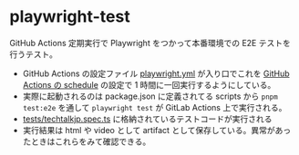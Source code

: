# playwright-test

GitHub Actions 定期実行で Playwright をつかって本番環境での E2E テストを行うテスト。

- GitHub Actions の設定ファイル [playwright.yml](/.github/workflows/playwright.yml) が入り口でこれを [GitHub Actions の schedule](https://docs.github.com/en/actions/using-workflows/events-that-trigger-workflows#schedule) の設定で 1 時間に一回実行するようにしている。
- 実際に起動されるのは package.json に定義されてる scripts から `pnpm test:e2e` を通して `playwright test` が GitLab Actions 上で実行される。
- [tests/techtalkjp.spec.ts](/tests/techtalkjp.spec.ts) に格納されているテストコードが実行される
- 実行結果は html や video として artifact として保存している。異常があったときはこれらをみて確認できる。
